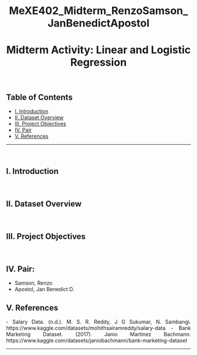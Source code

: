 # <h1 align="center">MeXE402_Midterm_RenzoSamson_JanBenedictApostol</h1>

<h1 align="center">Midterm Activity: Linear and Logistic Regression</h1>
<br>

## Table of Contents
  - [I. Introduction](#i-introduction)
  - [II. Dataset Overview](#ii-dataset-overview)
  - [III. Project Objectives](#iii-project-objectives)
  - [IV. Pair](#iv-pair)
  - [V. References](#v-references)
<hr> 
<br>

## I. Introduction
<p align="justify"> 
<br>
  
## II. Dataset Overview
<p align="justify"> 
<br>
  
## III. Project Objectives
<p align="justify"> 
<br>
  
## IV. Pair:
- Samson, Renzo
- Apostol, Jan Benedict D.

## V. References
<p align="justify">
- Salary Data. (n.d.). M. S. R. Reddy, J G Sukumar, N. Sambangi. https://www.kaggle.com/datasets/mohithsairamreddy/salary-data
- Bank Marketing Dataset. (2017). Janio Martinez Bachmann. https://www.kaggle.com/datasets/janiobachmann/bank-marketing-dataset
<hr>
<br>

